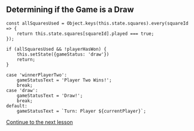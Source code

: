 ## Determining if the Game is a Draw

```
const allSquaresUsed = Object.keys(this.state.squares).every(squareId => {
    return this.state.squares[squareId].played === true;
});

if (allSquaresUsed && !playerHasWon) {
    this.setState({gameStatus: 'draw'})
    return;
}
```

```
case 'winnerPlayerTwo':
    gameStatusText = 'Player Two Wins!';
    break;
case 'draw':
    gameStatusText = 'Draw!';
    break;
default:
    gameStatusText = `Turn: Player ${currentPlayer}`;
```

[Continue to the next lesson](lesson-09-resetting-the-game.md)
